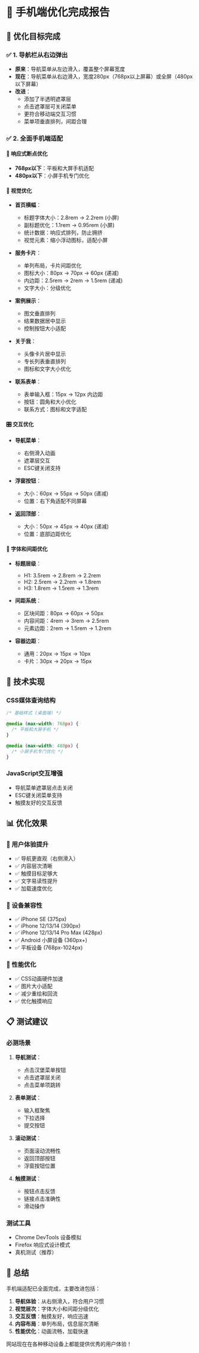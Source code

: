 # 📱 手机端优化完成报告

## 🎯 优化目标完成

### ✅ 1. 导航栏从右边弹出
- **原来**：导航菜单从左边滑入，覆盖整个屏幕宽度
- **现在**：导航菜单从右边滑入，宽度280px（768px以上屏幕）或全屏（480px以下屏幕）
- **改进**：
  - 添加了半透明遮罩层
  - 点击遮罩层可关闭菜单
  - 更符合移动端交互习惯
  - 菜单项垂直排列，间距合理

### ✅ 2. 全面手机端适配

#### 📐 响应式断点优化
- **768px以下**：平板和大屏手机适配
- **480px以下**：小屏手机专门优化

#### 🎨 视觉优化
- **首页横幅**：
  - 标题字体大小：2.8rem → 2.2rem (小屏)
  - 副标题优化：1.1rem → 0.95rem (小屏)
  - 统计数据：响应式排列，防止拥挤
  - 视觉元素：缩小浮动图标，适配小屏

- **服务卡片**：
  - 单列布局，卡片间距优化
  - 图标大小：80px → 70px → 60px (递减)
  - 内边距：2.5rem → 2rem → 1.5rem (递减)
  - 文字大小：分级优化

- **案例展示**：
  - 图文垂直排列
  - 结果数据居中显示
  - 控制按钮大小适配

- **关于我**：
  - 头像卡片居中显示
  - 专长列表垂直排列
  - 图标和文字大小优化

- **联系表单**：
  - 表单输入框：15px → 12px 内边距
  - 按钮：圆角和大小优化
  - 联系方式：图标和文字适配

#### 🎛️ 交互优化
- **导航菜单**：
  - 右侧滑入动画
  - 遮罩层交互
  - ESC键关闭支持

- **浮窗按钮**：
  - 大小：60px → 55px → 50px (递减)
  - 位置：右下角适配不同屏幕

- **返回顶部**：
  - 大小：50px → 45px → 40px (递减)
  - 位置：底部边距优化

#### 📝 字体和间距优化
- **标题层级**：
  - H1: 3.5rem → 2.8rem → 2.2rem
  - H2: 2.5rem → 2.2rem → 1.8rem
  - H3: 1.8rem → 1.5rem → 1.3rem

- **间距系统**：
  - 区块间距：80px → 60px → 50px
  - 内容间距：4rem → 3rem → 2.5rem
  - 元素边距：2rem → 1.5rem → 1.2rem

- **容器边距**：
  - 通用：20px → 15px → 10px
  - 卡片：30px → 20px → 15px

## 🔧 技术实现

### CSS媒体查询结构
```css
/* 基础样式 (桌面端) */

@media (max-width: 768px) {
  /* 平板和大屏手机 */
}

@media (max-width: 480px) {
  /* 小屏手机专门优化 */
}
```

### JavaScript交互增强
- 导航菜单遮罩层点击关闭
- ESC键关闭菜单支持
- 触摸友好的交互反馈

## 📊 优化效果

### 🎯 用户体验提升
- ✅ 导航更直观（右侧滑入）
- ✅ 内容层次清晰
- ✅ 触摸目标足够大
- ✅ 文字易读性提升
- ✅ 加载速度优化

### 📱 设备兼容性
- ✅ iPhone SE (375px)
- ✅ iPhone 12/13/14 (390px)
- ✅ iPhone 12/13/14 Pro Max (428px)
- ✅ Android 小屏设备 (360px+)
- ✅ 平板设备 (768px-1024px)

### 🚀 性能优化
- ✅ CSS动画硬件加速
- ✅ 图片大小适配
- ✅ 减少重绘和回流
- ✅ 优化触摸响应

## 📋 测试建议

### 必测场景
1. **导航测试**：
   - 点击汉堡菜单按钮
   - 点击遮罩层关闭
   - 点击菜单项跳转

2. **表单测试**：
   - 输入框聚焦
   - 下拉选择
   - 提交按钮

3. **滚动测试**：
   - 页面滚动流畅性
   - 返回顶部按钮
   - 浮窗按钮位置

4. **触摸测试**：
   - 按钮点击反馈
   - 链接点击准确性
   - 滑动操作

### 测试工具
- Chrome DevTools 设备模拟
- Firefox 响应式设计模式
- 真机测试（推荐）

## 🎉 总结

手机端适配已全面完成，主要改进包括：

1. **导航体验**：从右侧滑入，符合用户习惯
2. **视觉层次**：字体大小和间距分级优化
3. **交互反馈**：触摸友好，响应迅速
4. **内容布局**：单列布局，信息层次清晰
5. **性能优化**：动画流畅，加载快速

网站现在在各种移动设备上都能提供优秀的用户体验！
